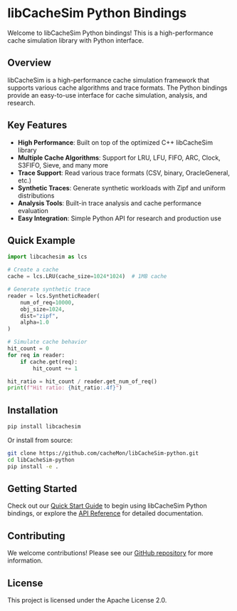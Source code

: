 # libCacheSim Python Bindings

Welcome to libCacheSim Python bindings! This is a high-performance cache simulation library with Python interface.

## Overview

libCacheSim is a high-performance cache simulation framework that supports various cache algorithms and trace formats. The Python bindings provide an easy-to-use interface for cache simulation, analysis, and research.

## Key Features

- **High Performance**: Built on top of the optimized C++ libCacheSim library
- **Multiple Cache Algorithms**: Support for LRU, LFU, FIFO, ARC, Clock, S3FIFO, Sieve, and many more
- **Trace Support**: Read various trace formats (CSV, binary, OracleGeneral, etc.)
- **Synthetic Traces**: Generate synthetic workloads with Zipf and uniform distributions
- **Analysis Tools**: Built-in trace analysis and cache performance evaluation
- **Easy Integration**: Simple Python API for research and production use

## Quick Example

```python
import libcachesim as lcs

# Create a cache
cache = lcs.LRU(cache_size=1024*1024)  # 1MB cache

# Generate synthetic trace
reader = lcs.SyntheticReader(
    num_of_req=10000,
    obj_size=1024,
    dist="zipf",
    alpha=1.0
)

# Simulate cache behavior
hit_count = 0
for req in reader:
    if cache.get(req):
        hit_count += 1

hit_ratio = hit_count / reader.get_num_of_req()
print(f"Hit ratio: {hit_ratio:.4f}")
```

## Installation

```bash
pip install libcachesim
```

Or install from source:

```bash
git clone https://github.com/cacheMon/libCacheSim-python.git
cd libCacheSim-python
pip install -e .
```

## Getting Started

Check out our [Quick Start Guide](quickstart.md) to begin using libCacheSim Python bindings, or explore the [API Reference](api.md) for detailed documentation.

## Contributing

We welcome contributions! Please see our [GitHub repository](https://github.com/cacheMon/libCacheSim-python) for more information.

## License

This project is licensed under the Apache License 2.0.
